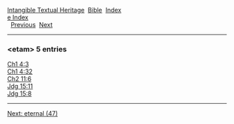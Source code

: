 [Intangible Textual Heritage](../../index)  [Bible](../index) 
[Index](index)   
[e Index](_e_)  
  [Previous](c03874)  [Next](c03876) 

------------------------------------------------------------------------

### &lt;etam&gt; 5 entries

[Ch1 4:3](../kjv/ch1004.htm#003)  
[Ch1 4:32](../kjv/ch1004.htm#032)  
[Ch2 11:6](../kjv/ch2011.htm#006)  
[Jdg 15:11](../kjv/jdg015.htm#011)  
[Jdg 15:8](../kjv/jdg015.htm#008)  

------------------------------------------------------------------------

[Next: eternal (47)](c03876)
